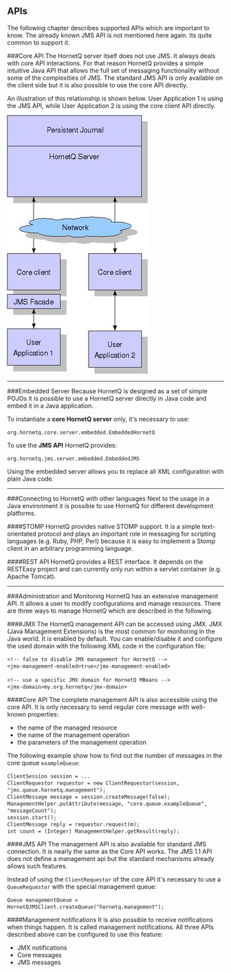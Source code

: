 ## APIs
The following chapter describes supported APIs which are important to know. The already known JMS API is not mentioned here again. Its quite common to support it. 

###Core API
The HornetQ server itself does not use JMS. It always deals with core API interactions. For that reason HornetQ provides a simple intuitive Java API that allows the full set of messaging functionality without some of the complexities of JMS. The standard JMS API is only available on the client side but it is also possible to use the core API directly. 

An illustration of this relationship is shown below. User Application 1 is using the JMS API, while User Application 2 is using the core client API directly.

![Figure Core API Architecture](images/hornetq_core_architecture.jpg)

----------

###Embedded Server
Because HornetQ is designed as a set of simple POJOs it is possible to use a HornetQ server directly in Java code and embed it in a Java application.

To instantiate a **core HornetQ server** only, it's necessary to use:

    org.hornetq.core.server.embedded.EmbeddedHornetQ
    
To use the **JMS API** HornetQ provides:

    org.hornetq.jms.server.embedded.EmbeddedJMS

Using the embedded server allows you to replace all XML configuration with plain Java code.

----------

###Connecting to HornetQ with other languages
Next to the usage in a Java environment it is possible to use HornetQ for different development platforms.

####STOMP
HornetQ provides native STOMP support. It is a simple text-orientated protocol and plays an important role in messaging for scripting languages (e.g. Ruby, PHP, Perl) because it is easy to implement a Stomp client in an arbitrary programming language.
 
####REST API
HornetQ provides a REST interface. It depends on the RESTEasy project and can currently only run within a servlet container (e.g. Apache Tomcat).

----------

###Administration and Monitoring
HornetQ has an extensive management API. It allows a user to modify configurations and manage resources. There are three ways to manage HornetQ which are described in the following.

####JMX
The HornetQ management API can be accessed using JMX. JMX (Java Management Extensions) is the most common for monitoring in the Java world. It is enabled by default. You can enable/disable it and configure the used domain with the following XML code in the configuration file:

    <!-- false to disable JMX management for HornetQ -->
    <jmx-management-enabled>true</jmx-management-enabled>
    
    <!-- use a specific JMX domain for HornetQ MBeans -->
    <jmx-domain>my.org.hornetq</jmx-domain>

####Core API
The complete management API is also accessible using the core API. It is only necessary to send regular core message with well-known properties:

 - the name of the managed resource 
 - the name of the management operation
 - the parameters of the management operation

The following example show how to find out the number of messages in the core queue <code>exampleQueue</code>:

    ClientSession session = ...
    ClientRequestor requestor = new ClientRequestor(session, "jms.queue.hornetq.management");
    ClientMessage message = session.createMessage(false);
    ManagementHelper.putAttribute(message, "core.queue.exampleQueue", "messageCount");
    session.start();
    ClientMessage reply = requestor.request(m);
    int count = (Integer) ManagementHelper.getResult(reply);

####JMS API
The management API is also available for standard JMS connection. It is nearly the same as the Core API works. The JMS 1.1 API does not define a management api but the standard mechanisms already allows such features. 

Instead of using the <code>ClientRequestor</code> of the core API it's necessary to use a <code>QueueRequestor</code> with the special management queue:

    Queue managementQueue = HornetQJMSClient.createQueue("hornetq.management");

####Management notifications
It is also possible to receive notifications when things happen. It is called management notifications. All three APIs described above can be configured to use this feature:

 - JMX notifications 
 - Core messages 
 - JMS messages